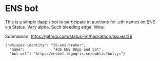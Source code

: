 # ENS bot

This is a simple dapp / bot to participate in auctions for .eth names on ENS via Status.
Very alpha. Such bleeding edge. Wow.

Submission: https://github.com/status-im/hackathon/issues/36

```
{"whisper-identity": "36-ens-broker",
  "name":             "#36 ENS DApp and bot",
  "bot-url": "http://ensbot.legogris.se/public/bot.js"}
```
